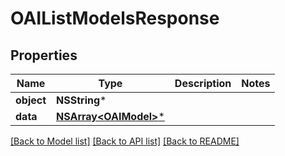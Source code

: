 # OAIListModelsResponse

## Properties
Name | Type | Description | Notes
------------ | ------------- | ------------- | -------------
**object** | **NSString*** |  | 
**data** | [**NSArray&lt;OAIModel&gt;***](OAIModel.md) |  | 

[[Back to Model list]](../README.md#documentation-for-models) [[Back to API list]](../README.md#documentation-for-api-endpoints) [[Back to README]](../README.md)


